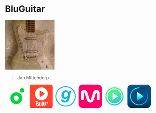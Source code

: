 # BluGuitar

![BluGuitar Jan Mittendorp](../img/BluGuitar_160x160.jpeg)
>Jan Mittendorp

[![멜론](../img/mini_melon.png)](http://m.app.melon.com/album/music.htm?albumId=10120923)
[![벅스](../img/mini_bugs.png)](https://m.bugs.co.kr/album/20136536)
[![지니](../img/mini_genie.png)](http://www.genie.co.kr/detail/albumInfo?axnm=81013089)
[![엠넷](../img/mini_mnet.png)](http://m.mnet.com/album/2637849)
[![네이버뮤직](../img/mini_navermusic.png)](http://m.music.naver.com/album/index.nhn?albumId=2293520)
[![소리바다](../img/mini_soribada.png)](http://m.soribada.com/album/PA0356893)
